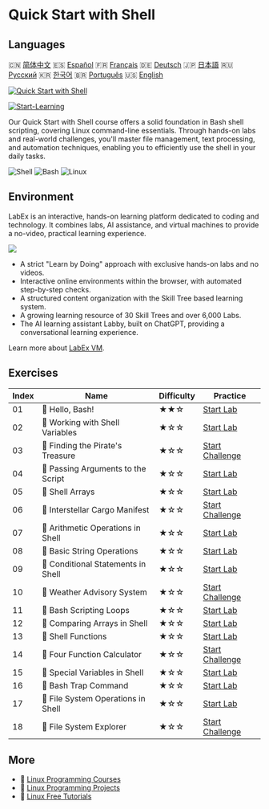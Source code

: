 # Quick Start with Shell

## Languages

🇨🇳 [简体中文](README_zh.md) 🇪🇸 [Español](README_es.md) 🇫🇷 [Français](README_fr.md) 🇩🇪 [Deutsch](README_de.md) 🇯🇵 [日本語](README_ja.md) 🇷🇺 [Русский](README_ru.md) 🇰🇷 [한국어](README_ko.md) 🇧🇷 [Português](README_pt.md) 🇺🇸 [English](README.md) 

[![Quick Start with Shell](https://cover-creator.labex.io/quick-start-with-shell.png)](https://labex.io/en/courses/quick-start-with-shell)

[![Start-Learning](https://img.shields.io/badge/Start-Learning-whitesmoke?style=for-the-badge)](https://labex.io/en/courses/quick-start-with-shell)

Our Quick Start with Shell course offers a solid foundation in Bash shell scripting, covering Linux command-line essentials. Through hands-on labs and real-world challenges, you'll master file management, text processing, and automation techniques, enabling you to efficiently use the shell in your daily tasks.

![Shell](https://img.shields.io/badge/Shell-whitesmoke?style=for-the-badge&logo=shell)
![Bash](https://img.shields.io/badge/Bash-whitesmoke?style=for-the-badge&logo=bash)
![Linux](https://img.shields.io/badge/Linux-whitesmoke?style=for-the-badge&logo=linux)


## Environment

LabEx is an interactive, hands-on learning platform dedicated to coding and technology. It combines labs, AI assistance, and virtual machines to provide a no-video, practical learning experience.

![](https://tutorial-screenshot.getvm.io/images/vm-1725247253.png)

- A strict "Learn by Doing" approach with exclusive hands-on labs and no videos.
- Interactive online environments within the browser, with automated step-by-step checks.
- A structured content organization with the Skill Tree based learning system.
- A growing learning resource of 30 Skill Trees and over 6,000 Labs.
- The AI learning assistant Labby, built on ChatGPT, providing a conversational learning experience.

Learn more about [LabEx VM](https://support.labex.io/using-labex/virtual-machine).

## Exercises

|   Index | Name                               | Difficulty   | Practice                                                                                                               |
|---------|------------------------------------|--------------|------------------------------------------------------------------------------------------------------------------------|
|      01 | 📖 Hello, Bash!                    | ★★☆          | <a target='_blank' href='https://labex.io/en/tutorials/linux-hello-bash-388809'>Start Lab</a>                          |
|      02 | 📖 Working with Shell Variables    | ★☆☆          | <a target='_blank' href='https://labex.io/en/tutorials/shell-working-with-shell-variables-388810'>Start Lab</a>        |
|      03 | 🎯 Finding the Pirate's Treasure   | ★☆☆          | <a target='_blank' href='https://labex.io/en/tutorials/shell-finding-the-pirate-s-treasure-388807'>Start Challenge</a> |
|      04 | 📖 Passing Arguments to the Script | ★☆☆          | <a target='_blank' href='https://labex.io/en/tutorials/shell-passing-arguments-to-the-script-388811'>Start Lab</a>     |
|      05 | 📖 Shell Arrays                    | ★☆☆          | <a target='_blank' href='https://labex.io/en/tutorials/shell-shell-arrays-388812'>Start Lab</a>                        |
|      06 | 🎯 Interstellar Cargo Manifest     | ★☆☆          | <a target='_blank' href='https://labex.io/en/tutorials/shell-interstellar-cargo-manifest-388869'>Start Challenge</a>   |
|      07 | 📖 Arithmetic Operations in Shell  | ★☆☆          | <a target='_blank' href='https://labex.io/en/tutorials/shell-arithmetic-operations-in-shell-388813'>Start Lab</a>      |
|      08 | 📖 Basic String Operations         | ★☆☆          | <a target='_blank' href='https://labex.io/en/tutorials/shell-basic-string-operations-388814'>Start Lab</a>             |
|      09 | 📖 Conditional Statements in Shell | ★☆☆          | <a target='_blank' href='https://labex.io/en/tutorials/linux-conditional-statements-in-shell-388815'>Start Lab</a>     |
|      10 | 🎯 Weather Advisory System         | ★☆☆          | <a target='_blank' href='https://labex.io/en/tutorials/shell-weather-advisory-system-388885'>Start Challenge</a>       |
|      11 | 📖 Bash Scripting Loops            | ★☆☆          | <a target='_blank' href='https://labex.io/en/tutorials/shell-bash-scripting-loops-388816'>Start Lab</a>                |
|      12 | 📖 Comparing Arrays in Shell       | ★☆☆          | <a target='_blank' href='https://labex.io/en/tutorials/shell-comparing-arrays-in-shell-388817'>Start Lab</a>           |
|      13 | 📖 Shell Functions                 | ★☆☆          | <a target='_blank' href='https://labex.io/en/tutorials/shell-shell-functions-388818'>Start Lab</a>                     |
|      14 | 🎯 Four Function Calculator        | ★☆☆          | <a target='_blank' href='https://labex.io/en/tutorials/shell-four-function-calculator-388893'>Start Challenge</a>      |
|      15 | 📖 Special Variables in Shell      | ★☆☆          | <a target='_blank' href='https://labex.io/en/tutorials/shell-special-variables-in-shell-388819'>Start Lab</a>          |
|      16 | 📖 Bash Trap Command               | ★☆☆          | <a target='_blank' href='https://labex.io/en/tutorials/linux-bash-trap-command-388820'>Start Lab</a>                   |
|      17 | 📖 File System Operations in Shell | ★☆☆          | <a target='_blank' href='https://labex.io/en/tutorials/shell-file-system-operations-in-shell-388821'>Start Lab</a>     |
|      18 | 🎯 File System Explorer            | ★☆☆          | <a target='_blank' href='https://labex.io/en/tutorials/shell-file-system-explorer-388898'>Start Challenge</a>          |

## More

- 🔗 [Linux Programming Courses](https://github.com/labex-labs/awesome-programming-courses)
- 🔗 [Linux Programming Projects](https://github.com/labex-labs/awesome-programming-projects)
- 🔗 [Linux Free Tutorials](https://github.com/labex-labs/linux-free-tutorials)

